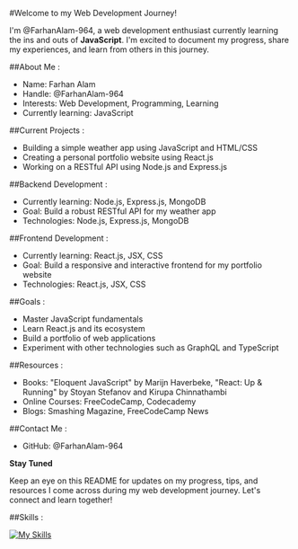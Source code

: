 #Welcome to my Web Development Journey!

I'm @FarhanAlam-964, a web development enthusiast currently learning the ins and outs of **JavaScript**. I'm excited to document my progress, share my experiences, and learn from others in this journey.

##About Me :

* Name: Farhan Alam
* Handle: @FarhanAlam-964
* Interests: Web Development, Programming, Learning
* Currently learning: JavaScript

##Current Projects :

* Building a simple weather app using JavaScript and HTML/CSS
* Creating a personal portfolio website using React.js
* Working on a RESTful API using Node.js and Express.js

##Backend Development :

* Currently learning: Node.js, Express.js, MongoDB
* Goal: Build a robust RESTful API for my weather app
* Technologies: Node.js, Express.js, MongoDB

##Frontend Development :

* Currently learning: React.js, JSX, CSS
* Goal: Build a responsive and interactive frontend for my portfolio website
* Technologies: React.js, JSX, CSS

##Goals :

* Master JavaScript fundamentals
* Learn React.js and its ecosystem
* Build a portfolio of web applications
* Experiment with other technologies such as GraphQL and TypeScript

##Resources :

* Books: "Eloquent JavaScript" by Marijn Haverbeke, "React: Up & Running" by Stoyan Stefanov and Kirupa Chinnathambi
* Online Courses: FreeCodeCamp, Codecademy
* Blogs: Smashing Magazine, FreeCodeCamp News

##Contact Me :

* GitHub: @FarhanAlam-964

**Stay Tuned**

Keep an eye on this README for updates on my progress, tips, and resources I come across during my web development journey. Let's connect and learn together!

##Skills :

[![My Skills](https://skillicons.dev/icons?i=js,html,css,react)](https://skillicons.dev)
